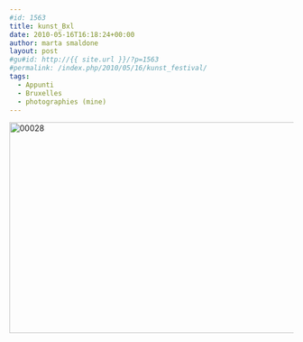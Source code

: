 ```yaml
---
#id: 1563
title: kunst_Bxl
date: 2010-05-16T16:18:24+00:00
author: marta smaldone
layout: post
#gu#id: http://{{ site.url }}/?p=1563
#permalink: /index.php/2010/05/16/kunst_festival/
tags:
  - Appunti
  - Bruxelles
  - photographies (mine)
---
```

<img class="aligncenter size-full wp-image-3623" src="{{ site.url }}/images/uploads/2010/05/00028-1.jpg" alt="00028" width="567" height="374" srcset="{{ site.url }}/images/uploads/2010/05/00028-1.jpg 567w, {{ site.url }}/images/uploads/2010/05/00028-1-300x198.jpg 300w" sizes="(max-width: 567px) 100vw, 567px" />